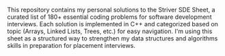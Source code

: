 This repository contains my personal solutions to the Striver SDE Sheet, a curated list of 180+ essential coding problems for software development interviews. Each solution is implemented in C++ and categorized based on topic (Arrays, Linked Lists, Trees, etc.) for easy navigation. I'm using this sheet as a structured way to strengthen my data structures and algorithms skills in preparation for placement interviews.
